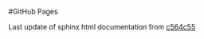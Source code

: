#GitHub Pages

Last update of sphinx html documentation from [c564c55](https://github.com/uibcdf/OpenMembrane/tree/c564c556abf8e62c8e27ff147f287e72298ed558)
